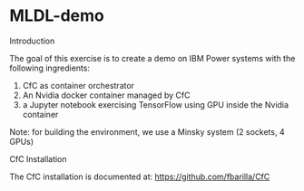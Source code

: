 # MLDL-demo
Introduction

The goal of this exercise is to create a demo on IBM Power systems with the following ingredients:
1) CfC as container orchestrator
2) An Nvidia docker container managed  by CfC
3) a Jupyter notebook exercising TensorFlow using GPU inside the Nvidia container

Note: for building the environment, we use a Minsky system (2 sockets, 4 GPUs)

CfC Installation

The CfC installation is documented at: https://github.com/fbarilla/CfC
